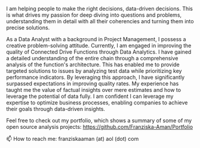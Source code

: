 I am helping people to make the right decisions, data-driven decisions. This is what drives my passion for deep diving into questions and problems, understanding them in detail with all their coherencies and turning them into precise solutions.

As a Data Analyst with a background in Project Management, I possess a creative problem-solving attitude. 
Currently, I am engaged in improving the quality of Connected Drive Functions through Data Analytics. 
I have gained a detailed understanding of the entire chain through a comprehensive analysis of the function's architecture. 
This has enabled me to provide targeted solutions to issues by analyzing test data while prioritizing key performance indicators. 
By leveraging this approach, I have significantly surpassed expectations in improving quality rates. 
My experience has taught me the value of factual insights over mere estimates and how to leverage the potential of data fully. 
I am confident I can leverage my expertise to optimize business processes, enabling companies to achieve their goals through data-driven insights.

Feel free to check out my portfolio, which shows a summary of some of my open source analysis projects: https://github.com/Franziska-Aman/Portfolio

📫 How to reach me: franziskaaman (at) aol (dot) com
